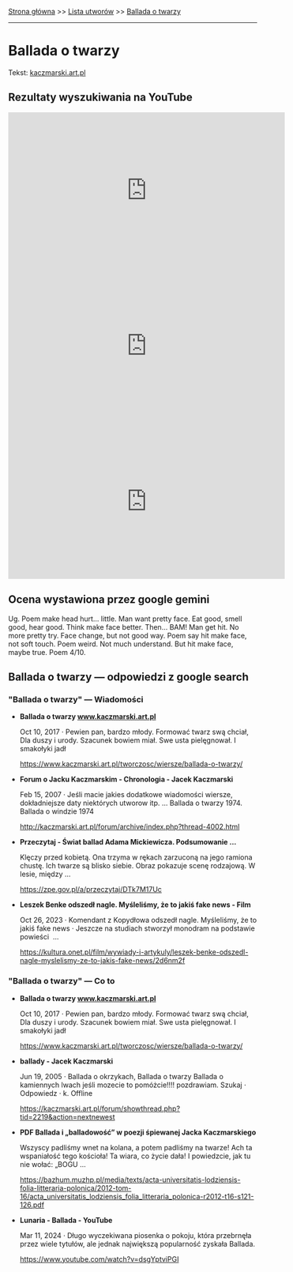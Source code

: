 [Strona główna](../index.md) >> [Lista utworów](../list.md) >> [Ballada o twarzy](57.md)

---

# Ballada o twarzy

Tekst: [kaczmarski.art.pl](https://www.kaczmarski.art.pl/tworczosc/wiersze/ballada-o-twarzy/)

## Rezultaty wyszukiwania na YouTube

<iframe width="560" height="315" src="https://www.youtube.com/embed/1TXLiQDbd1c?si=IdontcarewhotheIRSsendsImnotpayingtaxes" title="YouTube video player" frameborder="0" allow="accelerometer; autoplay; clipboard-write; encrypted-media; gyroscope; picture-in-picture; web-share" referrerpolicy="strict-origin-when-cross-origin" allowfullscreen></iframe>

<iframe width="560" height="315" src="https://www.youtube.com/embed/XHZSp9VUw4A?si=IdontcarewhotheIRSsendsImnotpayingtaxes" title="YouTube video player" frameborder="0" allow="accelerometer; autoplay; clipboard-write; encrypted-media; gyroscope; picture-in-picture; web-share" referrerpolicy="strict-origin-when-cross-origin" allowfullscreen></iframe>

<iframe width="560" height="315" src="https://www.youtube.com/embed/VILElHYr0-w?si=IdontcarewhotheIRSsendsImnotpayingtaxes" title="YouTube video player" frameborder="0" allow="accelerometer; autoplay; clipboard-write; encrypted-media; gyroscope; picture-in-picture; web-share" referrerpolicy="strict-origin-when-cross-origin" allowfullscreen></iframe>

## Ocena wystawiona przez google gemini

Ug. Poem make head hurt... little. Man want pretty face. Eat good, smell good, hear good. Think make face better. Then... BAM! Man get hit. No more pretty try. Face change, but not good way. Poem say hit make face, not soft touch. Poem weird. Not much understand. But hit make face, maybe true. Poem 4/10.


## Ballada o twarzy — odpowiedzi z google search

### "Ballada o twarzy" — Wiadomości

- **Ballada o twarzy www.kaczmarski.art.pl**

    Oct 10, 2017  ·  Pewien pan, bardzo młody. Formować twarz swą chciał, Dla duszy i urody. Szacunek bowiem miał. Swe usta pielęgnował. I smakołyki jadł 

   <https://www.kaczmarski.art.pl/tworczosc/wiersze/ballada-o-twarzy/>
- **Forum o Jacku Kaczmarskim - Chronologia - Jacek Kaczmarski**

    Feb 15, 2007  ·  Jeśli macie jakies dodatkowe wiadomości wiersze, dokładniejsze daty niektórych utworow itp.  ... Ballada o twarzy 1974. Ballada o windzie 1974 

   <http://kaczmarski.art.pl/forum/archive/index.php?thread-4002.html>
- **Przeczytaj - Świat ballad Adama Mickiewicza. Podsumowanie ...**

    Klęczy przed kobietą. Ona trzyma w rękach zarzuconą na jego ramiona chustę. Ich twarze są blisko siebie. Obraz pokazuje scenę rodzajową. W lesie, między ... 

   <https://zpe.gov.pl/a/przeczytaj/DTk7M17Uc>
- **Leszek Benke odszedł nagle. Myśleliśmy, że to jakiś fake news - Film**

    Oct 26, 2023  ·  Komendant z Kopydłowa odszedł nagle. Myśleliśmy, że to jakiś fake news · Jeszcze na studiach stworzył monodram na podstawie powieści  ... 

   <https://kultura.onet.pl/film/wywiady-i-artykuly/leszek-benke-odszedl-nagle-myslelismy-ze-to-jakis-fake-news/2d6nm2f>

### "Ballada o twarzy" — Co to

- **Ballada o twarzy www.kaczmarski.art.pl**

    Oct 10, 2017  ·  Pewien pan, bardzo młody. Formować twarz swą chciał, Dla duszy i urody. Szacunek bowiem miał. Swe usta pielęgnował. I smakołyki jadł 

   <https://www.kaczmarski.art.pl/tworczosc/wiersze/ballada-o-twarzy/>
- **ballady - Jacek Kaczmarski**

    Jun 19, 2005  ·  Ballada o okrzykach, Ballada o twarzy Ballada o kamiennych lwach jeśli mozecie to pomóżcie!!!! pozdrawiam. Szukaj · Odpowiedz · k. Offline 

   <https://kaczmarski.art.pl/forum/showthread.php?tid=2219&action=nextnewest>
- **PDF Ballada i „balladowość” w poezji śpiewanej Jacka Kaczmarskiego**

    Wszyscy padliśmy wnet na kolana, a potem padliśmy na twarze! Ach ta wspaniałość tego kościoła! Ta wiara, co życie dała! I powiedzcie, jak tu nie wołać: „BOGU ... 

   <https://bazhum.muzhp.pl/media/texts/acta-universitatis-lodziensis-folia-litteraria-polonica/2012-tom-16/acta_universitatis_lodziensis_folia_litteraria_polonica-r2012-t16-s121-126.pdf>
- **Lunaria - Ballada - YouTube**

    Mar 11, 2024  ·  Długo wyczekiwana piosenka o pokoju, która przebrnęła przez wiele tytułów, ale jednak największą popularność zyskała Ballada. 

   <https://www.youtube.com/watch?v=dsgYptviPGI>

